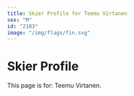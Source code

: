 ```yaml
---
title: Skier Profile for Teemu Virtanen
sex: "M"
id: "2103"
image: "/img/flags/fin.svg" 
---
```


# Skier Profile

This page is for: Teemu Virtanen.
    
